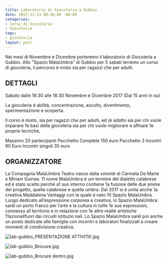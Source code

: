 ```yaml
---
title: Laboratorio di Giocoleria a Gubbio
date: 2017-11-13 00:36:00 -08:00
categories:
- Corso di Giocoleria
- Giocoleria
tags:
- giocoleria
layout: post
---
```


Nei mesi di Novembre e Dicembre porteremo il laboratorio di Giocoleria a Gubbio.
Allo "Spazio MalaUmbra" di Gubbio per 5 sabati terremo un corso di giocoleria, il percorso è misto sia per ragazzi che per adulti.

## DETTAGLI
Sabato dalle 16:30 alle 18:30
Novembre e Dicembre 2017
(Dai 15 anni in su)

La giocoleria é abilità, concentrazione, ascolto, divertimento, sperimentazione e scoperta.

Il corso é misto, sia per ragazzi che per adulti, ed (è adatto sia per chi vuole imparare 1e basi della giocoleria sia per chi vuole migliorare e affnare 1e proprie
tecniche,

Massimo 20 partecipanti
Pacchetto Complete 150 euro
Pacchetto 3 Incontri 90 Euro
Incontri singoli 35 euro

## ORGANIZZATORE
La Compagnia MalaUmbra Teatro nasce dalla volonté di Carmela De Marte e Miriam Guinea. 11 nome MalaUmbra é um termine del dialetto calabrese ed é stato scelto perché a1 suo interno contiene 1a fusione delle due anime del progetto, quella calabrese e quella umbra. Dal 2017 si é unita anche 1a creativa Maddalena Vantaggi con la quale é nato 10 Spazio MalaUmbra. Luogo dedicato all’espressione corporea e creativa, lo Spazio MalaUmbra sarél un porto franco per l’arte e la cultura in tutte 1e sue espressioni, connesso a1 territorio e in relazione con 1e altre realté artistiche 11azionalifuori dai circuiti istituzio nali. Lo Spazio MalaUmbra sarél poi anche un posto dedicate alle famiglie con incontri e laboratori finalizzati a creare momenti di condivisione creativa.

![lab-gubbio_PRESENTAZIONE ATTIVITA'.jpg](/uploads/lab-gubbio_PRESENTAZIONE%20ATTIVITA'.jpg)

![lab-gubbio_Brocure.jpg](/uploads/lab-gubbio_Brocure.jpg)

![lab-gubbio_Brocure dentro.jpg](/uploads/lab-gubbio_Brocure%20dentro.jpg)